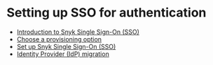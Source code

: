 # Setting up SSO for authentication

* [Introduction to Snyk Single Sign-On (SSO)](broken-reference)
* [Choose a provisioning option](choose-a-provisioning-option.md)
* [Set up Snyk Single Sign-On (SSO)](set-up-snyk-single-sign-on-sso.md)
* [Identity Provider (IdP) migration](identity-provider-idp-migration.md)
